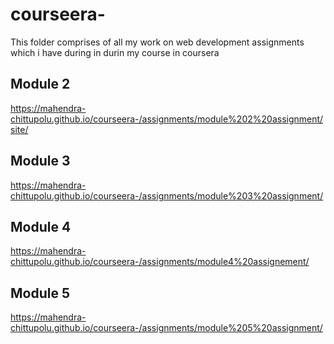 # courseera-
 This folder comprises of all my work on web development assignments which i have during in durin my course in coursera
## Module 2 
https://mahendra-chittupolu.github.io/courseera-/assignments/module%202%20assignment/site/
## Module 3 
https://mahendra-chittupolu.github.io/courseera-/assignments/module%203%20assignment/
## Module 4
https://mahendra-chittupolu.github.io/courseera-/assignments/module4%20assignement/
## Module 5
https://mahendra-chittupolu.github.io/courseera-/assignments/module%205%20assignment/
